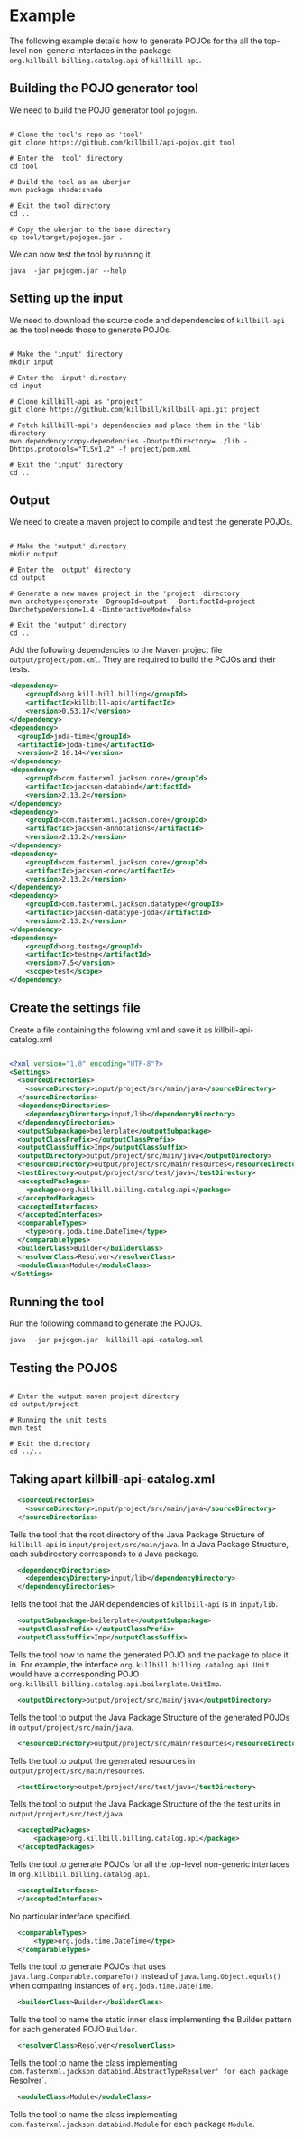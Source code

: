 # Example

The following example details how to generate POJOs for the all the top-level non-generic interfaces in the package `org.killbill.billing.catalog.api` of `killbill-api`.

## Building the POJO generator tool 

We need to build the POJO generator tool `pojogen`.

```

# Clone the tool's repo as 'tool'
git clone https://github.com/killbill/api-pojos.git tool

# Enter the 'tool' directory
cd tool

# Build the tool as an uberjar
mvn package shade:shade

# Exit the tool directory
cd ..

# Copy the uberjar to the base directory
cp tool/target/pojogen.jar .

```

We can now test the tool by running it.

```
java  -jar pojogen.jar --help 

```

## Setting up the input 

We need to download the source code and dependencies of `killbill-api` as the tool needs those to generate POJOs.

```

# Make the 'input' directory 
mkdir input

# Enter the 'input' directory
cd input 

# Clone killbill-api as 'project'
git clone https://github.com/killbill/killbill-api.git project

# Fetch killbill-api's dependencies and place them in the 'lib' directory
mvn dependency:copy-dependencies -DoutputDirectory=../lib -Dhttps.protocols="TLSv1.2" -f project/pom.xml

# Exit the 'input' directory
cd ..

```

## Output

We need to create a maven project to compile and test the generate POJOs.

```

# Make the 'output' directory
mkdir output 

# Enter the 'output' directory
cd output

# Generate a new maven project in the 'project' directory
mvn archetype:generate -DgroupId=output  -DartifactId=project -DarchetypeVersion=1.4 -DinteractiveMode=false

# Exit the 'output' directory
cd ..

```

Add the following dependencies to the Maven project file `output/project/pom.xml`. They are required to build the POJOs and their tests.

```xml
<dependency>
    <groupId>org.kill-bill.billing</groupId>
    <artifactId>killbill-api</artifactId>
    <version>0.53.17</version>
</dependency>
<dependency>
  <groupId>joda-time</groupId>
  <artifactId>joda-time</artifactId>
  <version>2.10.14</version>
</dependency>
<dependency>
    <groupId>com.fasterxml.jackson.core</groupId>
    <artifactId>jackson-databind</artifactId>
    <version>2.13.2</version>
</dependency>
<dependency>
    <groupId>com.fasterxml.jackson.core</groupId>
    <artifactId>jackson-annotations</artifactId>
    <version>2.13.2</version>
</dependency>
<dependency>
    <groupId>com.fasterxml.jackson.core</groupId>
    <artifactId>jackson-core</artifactId>
    <version>2.13.2</version>
</dependency>
<dependency>
    <groupId>com.fasterxml.jackson.datatype</groupId>
    <artifactId>jackson-datatype-joda</artifactId>
    <version>2.13.2</version>
</dependency>
<dependency>
    <groupId>org.testng</groupId>
    <artifactId>testng</artifactId>
    <version>7.5</version>
    <scope>test</scope>
</dependency>
```

## Create the settings file

Create a file containing the folowing xml and save it as killbill-api-catalog.xml

```xml

<?xml version="1.0" encoding="UTF-8"?>
<Settings>
  <sourceDirectories>
    <sourceDirectory>input/project/src/main/java</sourceDirectory>
  </sourceDirectories>
  <dependencyDirectories>
    <dependencyDirectory>input/lib</dependencyDirectory>
  </dependencyDirectories>
  <outputSubpackage>boilerplate</outputSubpackage>
  <outputClassPrefix></outputClassPrefix>
  <outputClassSuffix>Imp</outputClassSuffix>
  <outputDirectory>output/project/src/main/java</outputDirectory>
  <resourceDirectory>output/project/src/main/resources</resourceDirectory>
  <testDirectory>output/project/src/test/java</testDirectory>
  <acceptedPackages>
    <package>org.killbill.billing.catalog.api</package>
  </acceptedPackages>
  <acceptedInterfaces>
  </acceptedInterfaces>
  <comparableTypes>
    <type>org.joda.time.DateTime</type>
  </comparableTypes>
  <builderClass>Builder</builderClass>
  <resolverClass>Resolver</resolverClass>
  <moduleClass>Module</moduleClass>
</Settings>

```

## Running the tool

Run the following command to generate the POJOs.

```
java  -jar pojogen.jar  killbill-api-catalog.xml
```

## Testing the POJOS

```

# Enter the output maven project directory
cd output/project

# Running the unit tests
mvn test

# Exit the directory
cd ../..

```

## Taking apart killbill-api-catalog.xml


```xml
  <sourceDirectories>
    <sourceDirectory>input/project/src/main/java</sourceDirectory>
  </sourceDirectories>
```
Tells the tool that the root directory of the Java Package Structure of `killbill-api` is `input/project/src/main/java`.
In a Java Package Structure, each subdirectory corresponds to a Java package.

```xml
  <dependencyDirectories>
    <dependencyDirectory>input/lib</dependencyDirectory>
  </dependencyDirectories>
```
Tells the tool that the JAR dependencies of `killbill-api` is in `input/lib`.


```xml
  <outputSubpackage>boilerplate</outputSubpackage>
  <outputClassPrefix></outputClassPrefix>
  <outputClassSuffix>Imp</outputClassSuffix>
```
Tells the tool how to name the generated POJO and the package to place it in.
For example, the interface `org.killbill.billing.catalog.api.Unit` would have a corresponding POJO `org.killbill.billing.catalog.api.boilerplate.UnitImp`.


```xml
  <outputDirectory>output/project/src/main/java</outputDirectory>
```
Tells the tool to output the Java Package Structure of the generated POJOs in `output/project/src/main/java`.

```xml
  <resourceDirectory>output/project/src/main/resources</resourceDirectory>
```
Tells the tool to output the generated resources in `output/project/src/main/resources`.


```xml
  <testDirectory>output/project/src/test/java</testDirectory>
```
Tells the tool to output the Java Package Structure of the the test units in `output/project/src/test/java`.


```xml
  <acceptedPackages>
      <package>org.killbill.billing.catalog.api</package>
  </acceptedPackages>
```
Tells the tool to generate POJOs for all the top-level non-generic interfaces in `org.killbill.billing.catalog.api`.


```xml
  <acceptedInterfaces>
  </acceptedInterfaces>
```
No particular interface specified.


```xml
  <comparableTypes>
      <type>org.joda.time.DateTime</type>
  </comparableTypes>
```
Tells the tool to generate POJOs that uses `java.lang.Comparable.compareTo()` instead of `java.lang.Object.equals()` when comparing instances of `org.joda.time.DateTime`.

```xml
  <builderClass>Builder</builderClass>
```
Tells the tool to name the static inner class implementing the Builder pattern for each generated POJO `Builder`.


```xml
  <resolverClass>Resolver</resolverClass>
```
Tells the tool to name the class implementing `com.fasterxml.jackson.databind.AbstractTypeResolver' for each package `Resolver`.


```xml
  <moduleClass>Module</moduleClass>
```
Tells the tool to name the class implementing `com.fasterxml.jackson.databind.Module` for each package `Module`.

